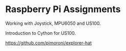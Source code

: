 # Raspberry Pi Assignments

Working with Joystick, MPU6050 and US100. 

Introduction to Cython for US100. 

https://github.com/pimoroni/explorer-hat
